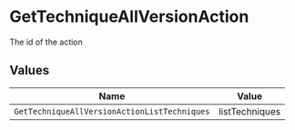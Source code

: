 # GetTechniqueAllVersionAction

The id of the action


## Values

| Name                                         | Value                                        |
| -------------------------------------------- | -------------------------------------------- |
| `GetTechniqueAllVersionActionListTechniques` | listTechniques                               |